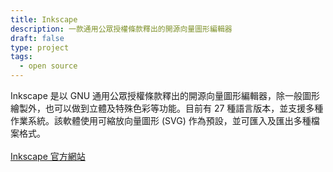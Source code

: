 ```yaml
---
title: Inkscape
description: 一款通用公眾授權條款釋出的開源向量圖形編輯器
draft: false
type: project
tags:
  - open source
---
```

Inkscape 是以 GNU 通用公眾授權條款釋出的開源向量圖形編輯器，除一般圖形繪製外，也可以做到立體及特殊色彩等功能。目前有 27 種語言版本，並支援多種作業系統。該軟體使用可縮放向量圖形 (SVG) 作為預設，並可匯入及匯出多種檔案格式。\
\
[](https://inkscape.org/)[Inkscape 官方網站](https://inkscape.org/)